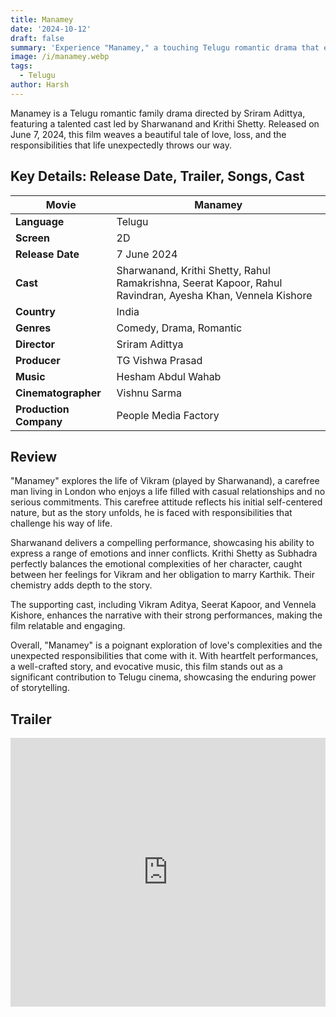 ```yaml
---
title: Manamey
date: '2024-10-12'
draft: false
summary: 'Experience "Manamey," a touching Telugu romantic drama that explores love and responsibility.'
image: /i/manamey.webp
tags:
  - Telugu
author: Harsh
---
```


Manamey is a Telugu romantic family drama directed by Sriram Adittya, featuring a talented cast led by Sharwanand and Krithi Shetty. Released on June 7, 2024, this film weaves a beautiful tale of love, loss, and the responsibilities that life unexpectedly throws our way.

## Key Details: Release Date, Trailer, Songs, Cast

| **Movie**              | Manamey                                                                                                    |
| ---------------------- | ---------------------------------------------------------------------------------------------------------- |
| **Language**           | Telugu                                                                                                     |
| **Screen**             | 2D                                                                                                         |
| **Release Date**       | 7 June 2024                                                                                                |
| **Cast**               | Sharwanand, Krithi Shetty, Rahul Ramakrishna, Seerat Kapoor, Rahul Ravindran, Ayesha Khan, Vennela Kishore |
| **Country**            | India                                                                                                      |
| **Genres**             | Comedy, Drama, Romantic                                                                                    |
| **Director**           | Sriram Adittya                                                                                             |
| **Producer**           | TG Vishwa Prasad                                                                                           |
| **Music**              | Hesham Abdul Wahab                                                                                         |
| **Cinematographer**    | Vishnu Sarma                                                                                               |
| **Production Company** | People Media Factory                                                                                       |

## Review

"Manamey" explores the life of Vikram (played by Sharwanand), a carefree man living in London who enjoys a life filled with casual relationships and no serious commitments. This carefree attitude reflects his initial self-centered nature, but as the story unfolds, he is faced with responsibilities that challenge his way of life.

Sharwanand delivers a compelling performance, showcasing his ability to express a range of emotions and inner conflicts. Krithi Shetty as Subhadra perfectly balances the emotional complexities of her character, caught between her feelings for Vikram and her obligation to marry Karthik. Their chemistry adds depth to the story.

The supporting cast, including Vikram Aditya, Seerat Kapoor, and Vennela Kishore, enhances the narrative with their strong performances, making the film relatable and engaging.

Overall, "Manamey" is a poignant exploration of love's complexities and the unexpected responsibilities that come with it. With heartfelt performances, a well-crafted story, and evocative music, this film stands out as a significant contribution to Telugu cinema, showcasing the enduring power of storytelling.

## Trailer

<iframe width="100%" height="430" src="https://www.youtube.com/embed/3zOCInbXzy8?si=3wXEFcmGx1XrqyFV" title={title} frameborder="0" allow="accelerometer; autoplay; clipboard-write; encrypted-media; gyroscope; picture-in-picture; web-share" referrerpolicy="strict-origin-when-cross-origin" allowfullscreen loading="lazy"></iframe>
